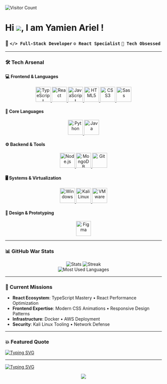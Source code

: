 ![Visitor Count](https://komarev.com/ghpvc/?username=ariel172&color=blue&style=flat)

# Hi ![](https://user-images.githubusercontent.com/18350557/176309783-0785949b-9127-417c-8b55-ab5a4333674e.gif), I am Yamien Ariel !  
### 🔧 **`</> Full-Stack Developer`** **`⚙️ React Specialist`** **`🚀 Tech Obsessed`**  

---

### 🛠️ Tech Arsenal
#### 💻 Frontend & Languages
<p align="center">
  <a href="https://www.typescriptlang.org/" target="_blank" rel="noreferrer">
    <img src="https://raw.githubusercontent.com/danielcranney/readme-generator/main/public/icons/skills/typescript-colored.svg" width="48" height="48" alt="TypeScript" title="TypeScript"/>
  </a>
  <a href="https://reactjs.org/" target="_blank" rel="noreferrer">
    <img src="https://raw.githubusercontent.com/danielcranney/readme-generator/main/public/icons/skills/react-colored.svg" width="48" height="48" alt="React" title="React"/>
  </a>
  <a href="https://developer.mozilla.org/en-US/docs/Web/JavaScript" target="_blank" rel="noreferrer">
    <img src="https://raw.githubusercontent.com/danielcranney/readme-generator/main/public/icons/skills/javascript-colored.svg" width="48" height="48" alt="JavaScript" title="JavaScript"/>
  </a>
  <a href="https://developer.mozilla.org/en-US/docs/Web/HTML" target="_blank" rel="noreferrer">
    <img src="https://raw.githubusercontent.com/danielcranney/readme-generator/main/public/icons/skills/html5-colored.svg" width="48" height="48" alt="HTML5" title="HTML5"/>
  </a>
  <a href="https://developer.mozilla.org/en-US/docs/Web/CSS" target="_blank" rel="noreferrer">
    <img src="https://raw.githubusercontent.com/danielcranney/readme-generator/main/public/icons/skills/css3-colored.svg" width="48" height="48" alt="CSS3" title="CSS3"/>
  </a>
  <a href="https://sass-lang.com/" target="_blank" rel="noreferrer">
    <img src="https://raw.githubusercontent.com/danielcranney/readme-generator/main/public/icons/skills/sass-colored.svg" width="48" height="48" alt="Sass" title="Sass"/>
  </a>
</p>

#### 🧠 Core Languages
<p align="center">
  <a href="https://www.python.org/" target="_blank" rel="noreferrer">
    <img src="https://raw.githubusercontent.com/danielcranney/readme-generator/main/public/icons/skills/python-colored.svg" width="48" height="48" alt="Python" title="Python"/>
  </a>
  <a href="https://www.java.com" target="_blank" rel="noreferrer">
    <img src="https://raw.githubusercontent.com/danielcranney/readme-generator/main/public/icons/skills/java-colored.svg" width="48" height="48" alt="Java" title="Java"/>
  </a>
</p>

#### ⚙️ Backend & Tools
<p align="center">
  <a href="https://nodejs.org" target="_blank" rel="noreferrer">
    <img src="https://raw.githubusercontent.com/danielcranney/readme-generator/main/public/icons/skills/nodejs-colored.svg" width="48" height="48" alt="Node.js" title="Node.js"/>
  </a>
  <a href="https://www.mongodb.com/" target="_blank" rel="noreferrer">
    <img src="https://raw.githubusercontent.com/danielcranney/readme-generator/main/public/icons/skills/mongodb-colored.svg" width="48" height="48" alt="MongoDB" title="MongoDB"/>
  </a>
  <a href="https://git-scm.com/" target="_blank" rel="noreferrer">
    <img src="https://git-scm.com/images/logos/downloads/Git-Icon-1788C.png" width="48" height="48" alt="Git" title="Git"/>
  </a>
</p>

#### 🖥️ Systems & Virtualization
<p align="center">
  <a href="https://www.microsoft.com/windows" target="_blank" rel="noreferrer">
    <img src="https://upload.wikimedia.org/wikipedia/commons/c/c7/Windows_logo_-_2012.png" width="48" height="48" alt="Windows" title="Windows"/>
  </a>
  <a href="https://www.kali.org/" target="_blank" rel="noreferrer">
    <img src="https://cdn.freelogovectors.net/wp-content/uploads/2021/12/kali-logo-freelogovectors.net_.png" width="48" height="48" alt="Kali Linux" title="Kali Linux"/>
  </a>
  <a href="https://www.vmware.com/" target="_blank" rel="noreferrer">
    <img src="https://upload.wikimedia.org/wikipedia/commons/thumb/5/5a/Vmware_workstation_16_icon.svg/640px-Vmware_workstation_16_icon.svg.png" width="48" height="48" alt="VMware" title="VMware"/>
  </a>
</p>

#### 🎨 Design & Prototyping
<p align="center">
  <a href="https://www.figma.com/" target="_blank" rel="noreferrer">
    <img src="https://raw.githubusercontent.com/danielcranney/readme-generator/main/public/icons/skills/figma-colored.svg" width="48" height="48" alt="Figma" title="Figma"/>
  </a>
</p>

---

### 📊 GitHub War Stats
<div align="center">
  <img src="https://github-readme-stats.vercel.app/api?username=ariel172&show_icons=true&theme=dark&hide_border=true&border_radius=0" alt="Stats"/>
  <img src="https://github-readme-streak-stats.herokuapp.com/?user=ariel172&theme=black-ice&hide_border=true" alt="Streak"/>
</div>

<div align="center">
  <img src="https://github-readme-stats.vercel.app/api/top-langs/?username=ariel172&layout=compact&theme=dark&hide_border=true" alt="Most Used Languages"/>
</div>

---

### 🧠 Current Missions
- **React Ecosystem**: TypeScript Mastery • React Performance Optimization  
- **Frontend Expertise**: Modern CSS Animations • Responsive Design Patterns  
- **Infrastructure**: Docker • AWS Deployment  
- **Security**: Kali Linux Tooling • Network Defense  

---

### 💥 Featured Quote
[![Typing SVG](https://readme-typing-svg.demolab.com?font=Fira+Code&size=20&duration=2500&pause=500&color=2F80ED&width=435&lines=Code+hard.;Sleep+later.;-+Yamien+Ariel)](https://git.io/typing-svg)

---

[![Typing SVG](https://readme-typing-svg.demolab.com?font=Fira+Code&weight=600&size=22&pause=1000&color=2F80ED&width=435&lines=Stay+curious.+Keep+hacking.🚀)](https://git.io/typing-svg)

<p align="center">
  <img src="https://capsule-render.vercel.app/api?type=waving&color=gradient&height=80&section=footer&text=Crafted%20with%20⚡%20by%20Yamien%20Ariel&fontSize=20" />
</p>
